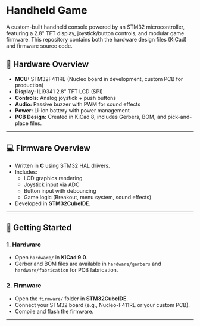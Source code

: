 # Handheld Game
A custom-built handheld console powered by an STM32 microcontroller, featuring a 2.8" TFT display, joystick/button controls, and modular game firmware.  This repository contains  both the hardware design files (KiCad) and firmware source code.


## 🔧 Hardware Overview

- **MCU:** STM32F411RE (Nucleo board in development, custom PCB for production)  
- **Display:** ILI9341 2.8" TFT LCD (SPI)  
- **Controls:** Analog joystick + push buttons  
- **Audio:** Passive buzzer with PWM for sound effects  
- **Power:** Li-ion battery with power management  
- **PCB Design:** Created in KiCad 8, includes Gerbers, BOM, and pick-and-place files.

---

## 💻 Firmware Overview

- Written in **C** using STM32 HAL drivers.
- Includes:
  - LCD graphics rendering
  - Joystick input via ADC
  - Button input with debouncing
  - Game logic (Breakout, menu system, sound effects)
- Developed in **STM32CubeIDE**.

---

## 🚀 Getting Started

### 1. Hardware
- Open `hardware/` in **KiCad 9.0**.
- Gerber and BOM files are available in `hardware/gerbers` and `hardware/fabrication` for PCB fabrication.

### 2. Firmware
- Open the `firmware/` folder in **STM32CubeIDE**.
- Connect your STM32 board (e.g., Nucleo-F411RE or your custom PCB).
- Compile and flash the firmware.

---
